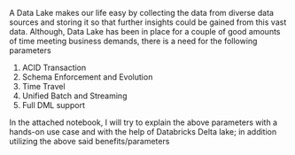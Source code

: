 A Data Lake makes our life easy by collecting the data from diverse data sources and storing it so that further insights could be gained from this vast data.
Although, Data Lake has been in place for a couple of good amounts of time meeting business demands, there is a need for the following parameters
1.	ACID Transaction
2.	Schema Enforcement and Evolution
3.	Time Travel
4.	Unified Batch and Streaming
5.	Full DML support

In the attached notebook, I will try to explain the above parameters with a hands-on use case and with the help of Databricks Delta lake; in addition utilizing the above said benefits/parameters
